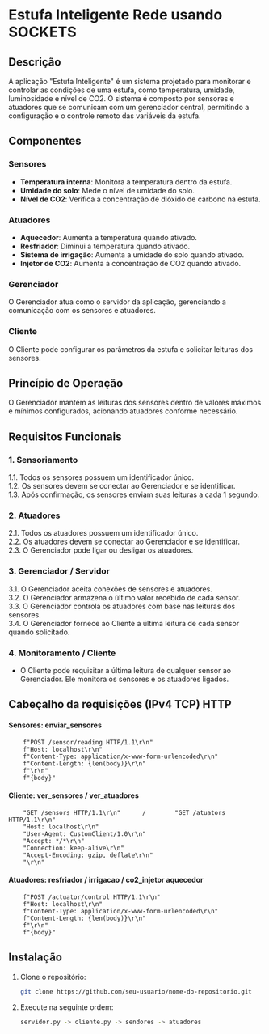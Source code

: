 # Estufa Inteligente Rede usando SOCKETS

## Descrição
A aplicação "Estufa Inteligente" é um sistema projetado para monitorar e controlar as condições de uma estufa, como temperatura, umidade, luminosidade e nível de CO2. O sistema é composto por sensores e atuadores que se comunicam com um gerenciador central, permitindo a configuração e o controle remoto das variáveis da estufa.

## Componentes

### Sensores
- **Temperatura interna**: Monitora a temperatura dentro da estufa.
- **Umidade do solo**: Mede o nível de umidade do solo.
- **Nível de CO2**: Verifica a concentração de dióxido de carbono na estufa.

### Atuadores
- **Aquecedor**: Aumenta a temperatura quando ativado.
- **Resfriador**: Diminui a temperatura quando ativado.
- **Sistema de irrigação**: Aumenta a umidade do solo quando ativado.
- **Injetor de CO2**: Aumenta a concentração de CO2 quando ativado.

### Gerenciador
O Gerenciador atua como o servidor da aplicação, gerenciando a comunicação com os sensores e atuadores.

### Cliente
O Cliente pode configurar os parâmetros da estufa e solicitar leituras dos sensores.

## Princípio de Operação
O Gerenciador mantém as leituras dos sensores dentro de valores máximos e mínimos configurados, acionando atuadores conforme necessário.

## Requisitos Funcionais

### 1. Sensoriamento
1.1. Todos os sensores possuem um identificador único.  
1.2. Os sensores devem se conectar ao Gerenciador e se identificar.  
1.3. Após confirmação, os sensores enviam suas leituras a cada 1 segundo.

### 2. Atuadores
2.1. Todos os atuadores possuem um identificador único.  
2.2. Os atuadores devem se conectar ao Gerenciador e se identificar.  
2.3. O Gerenciador pode ligar ou desligar os atuadores.

### 3. Gerenciador / Servidor
3.1. O Gerenciador aceita conexões de sensores e atuadores.  
3.2. O Gerenciador armazena o último valor recebido de cada sensor.  
3.3. O Gerenciador controla os atuadores com base nas leituras dos sensores.  
3.4. O Gerenciador fornece ao Cliente a última leitura de cada sensor quando solicitado.

### 4. Monitoramento / Cliente
- O Cliente pode requisitar a última leitura de qualquer sensor ao Gerenciador. Ele monitora os sensores e os atuadores ligados. 


## Cabeçalho da requisições (IPv4 TCP) HTTP

#### Sensores: enviar_sensores
        f"POST /sensor/reading HTTP/1.1\r\n"
        f"Host: localhost\r\n"
        f"Content-Type: application/x-www-form-urlencoded\r\n"
        f"Content-Length: {len(body)}\r\n"
        f"\r\n"
        f"{body}"
#### Cliente: ver_sensores / ver_atuadores
        "GET /sensors HTTP/1.1\r\n"      /        "GET /atuators HTTP/1.1\r\n"     
        "Host: localhost\r\n"                
        "User-Agent: CustomClient/1.0\r\n"  
        "Accept: */*\r\n"                    
        "Connection: keep-alive\r\n"         
        "Accept-Encoding: gzip, deflate\r\n" 
        "\r\n" 
#### Atuadores: resfriador / irrigacao / co2_injetor aquecedor
        f"POST /actuator/control HTTP/1.1\r\n"
        f"Host: localhost\r\n"
        f"Content-Type: application/x-www-form-urlencoded\r\n"
        f"Content-Length: {len(body)}\r\n"
        f"\r\n"
        f"{body}"
## Instalação

1. Clone o repositório:
   ```bash
   git clone https://github.com/seu-usuario/nome-do-repositorio.git
1. Execute na seguinte ordem:
   ```bash
   servidor.py -> cliente.py -> sendores -> atuadores

